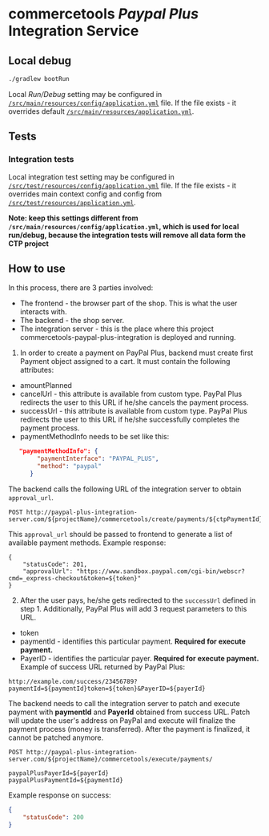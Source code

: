 # commercetools _Paypal Plus_ Integration Service

## Local debug

```bash
./gradlew bootRun
```

Local _Run/Debug_ setting may be configured in [`/src/main/resources/config/application.yml`](/src/main/resources/config/application.yml) 
file. If the file exists - it overrides default [`/src/main/resources/application.yml`](/src/main/resources/application.yml).


## Tests

### Integration tests

Local integration test setting may be configured in [`/src/test/resources/config/application.yml`](/src/test/resources/config/application.yml) 
file. If the file exists - it overrides main context config and config from  [`/src/test/resources/application.yml`](/src/test/resources/application.yml).

**Note: keep this settings different from `/src/main/resources/config/application.yml`, 
which is used for local run/debug, because the integration tests will remove all data form the CTP project**


## How to use
In this process, there are 3 parties involved:
* The frontend -  the browser part of the shop. This is what the user interacts with.
* The backend - the shop server.
* The integration server - this is the place where this project commercetools-paypal-plus-integration is deployed and running. 

1. In order to create a payment on PayPal Plus, backend must create first Payment object assigned to a cart. It must contain the following attributes:
- amountPlanned
- cancelUrl - this attribute is available from custom type. PayPal Plus redirects the user to this URL if he/she cancels the payment process.
- successUrl - this attribute is available from custom type. PayPal Plus redirects the user to this URL if he/she successfully completes the payment process.
- paymentMethodInfo needs to be set like this:
```json
   "paymentMethodInfo": {
        "paymentInterface": "PAYPAL_PLUS",
        "method": "paypal"
      }
```

The backend calls the following URL of the integration server to obtain `approval_url`.
```
POST http://paypal-plus-integration-server.com/${projectName}/commercetools/create/payments/${ctpPaymentId}
```
This `approval_url` should be passed to frontend to generate a list of available payment methods. Example response:
```
{
    "statusCode": 201,
    "approvalUrl": "https://www.sandbox.paypal.com/cgi-bin/webscr?cmd=_express-checkout&token=${token}"
}
```

2. After the user pays, he/she gets redirected to the `successUrl` defined in step 1. Additionally, PayPal Plus will add 3 request parameters to this URL.
- token
- paymentId - identifies this particular payment. **Required for execute payment.**
- PayerID - identifies the particular payer.  **Required for execute payment.**   
Example of success URL returned by PayPal Plus: 
```
http://example.com/success/23456789?paymentId=${paymentId}token=${token}&PayerID=${payerId} 
```
The backend needs to call the integration server to patch and execute payment with **paymentId** and **PayerId** obtained from success URL.
Patch will update the user's address on PayPal and execute will finalize the payment process (money is transferred). After the payment is finalized, it cannot be patched anymore.
```
POST http://paypal-plus-integration-server.com/${projectName}/commercetools/execute/payments/

paypalPlusPayerId=${payerId}
paypalPlusPaymentId=${paymentId}
```
Example response on success:
```json
{
    "statusCode": 200
}
```